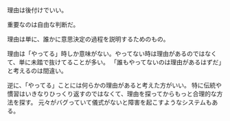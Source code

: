 理由は後付けでいい。

重要なのは自由な判断だ。

理由は単に、誰かに意思決定の過程を説明するためのもの。

理由は「やってる」時しか意味がない。やってない時は理由があるのではなくて、単に未踏で抜けてることが多い。
「誰もやってないのは理由があるはずだ」と考えるのは間違い。

逆に、「やってる」ことには何らかの理由があると考えた方がいい。
特に伝統や慣習はいきなりひっくり返すのではなくて、理由を探ってからもっと合理的な方法を探す。
元々がバグっていて儀式がないと障害を起こすようなシステムもある。
